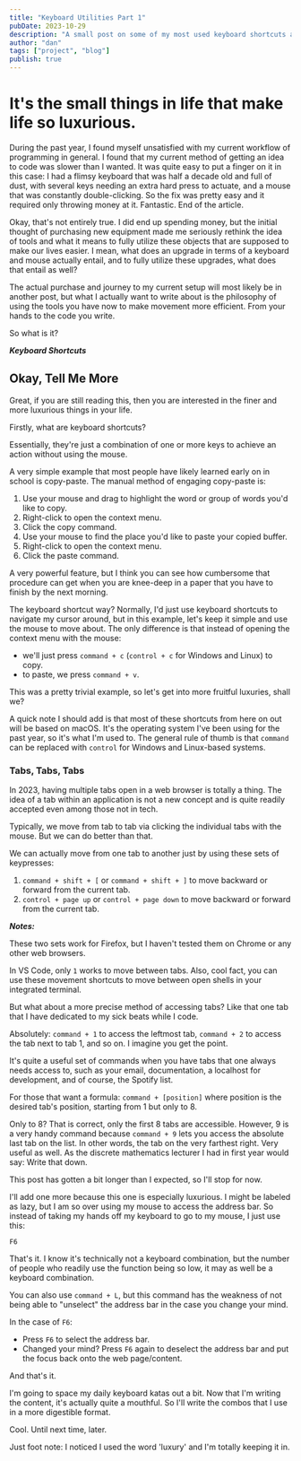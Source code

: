 ```yaml
---
title: "Keyboard Utilities Part 1"
pubDate: 2023-10-29
description: "A small post on some of my most used keyboard shortcuts and my thoughts on eliminating movement."
author: "dan"
tags: ["project", "blog"]
publish: true
---
```


# It's the small things in life that make life so luxurious.

During the past year, I found myself unsatisfied with my current workflow of programming in general. I found that my current method of getting an idea to code was slower than I wanted. It was quite easy to put a finger on it in this case: I had a flimsy keyboard that was half a decade old and full of dust, with several keys needing an extra hard press to actuate, and a mouse that was constantly double-clicking. So the fix was pretty easy and it required only throwing money at it. Fantastic. End of the article.

Okay, that's not entirely true. I did end up spending money, but the initial thought of purchasing new equipment made me seriously rethink the idea of tools and what it means to fully utilize these objects that are supposed to make our lives easier. I mean, what does an upgrade in terms of a keyboard and mouse actually entail, and to fully utilize these upgrades, what does that entail as well?

The actual purchase and journey to my current setup will most likely be in another post, but what I actually want to write about is the philosophy of using the tools you have now to make movement more efficient. From your hands to the code you write.

So what is it?

**_Keyboard Shortcuts_**

## Okay, Tell Me More

Great, if you are still reading this, then you are interested in the finer and more luxurious things in your life.

Firstly, what are keyboard shortcuts?

Essentially, they're just a combination of one or more keys to achieve an action without using the mouse.

A very simple example that most people have likely learned early on in school is copy-paste. The manual method of engaging copy-paste is:

1. Use your mouse and drag to highlight the word or group of words you'd like to copy.
2. Right-click to open the context menu.
3. Click the copy command.
4. Use your mouse to find the place you'd like to paste your copied buffer.
5. Right-click to open the context menu.
6. Click the paste command.

A very powerful feature, but I think you can see how cumbersome that procedure can get when you are knee-deep in a paper that you have to finish by the next morning.

The keyboard shortcut way?
Normally, I'd just use keyboard shortcuts to navigate my cursor around, but in this example, let's keep it simple and use the mouse to move about.
The only difference is that instead of opening the context menu with the mouse:

- we'll just press `command + c` (`control + c` for Windows and Linux) to copy.
- to paste, we press `command + v`.

This was a pretty trivial example, so let's get into more fruitful luxuries, shall we?

A quick note I should add is that most of these shortcuts from here on out will be based on macOS. It's the operating system I've been using for the past year, so it's what I'm used to. The general rule of thumb is that `command` can be replaced with `control` for Windows and Linux-based systems.

### Tabs, Tabs, Tabs

In 2023, having multiple tabs open in a web browser is totally a thing. The idea of a tab within an application is not a new concept and is quite readily accepted even among those not in tech.

Typically, we move from tab to tab via clicking the individual tabs with the mouse. But we can do better than that.

We can actually move from one tab to another just by using these sets of keypresses:

1. `command + shift + [` or `command + shift + ]` to move backward or forward from the current tab.
2. `control + page up` or `control + page down` to move backward or forward from the current tab.

**_Notes:_**

These two sets work for Firefox, but I haven't tested them on Chrome or any other web browsers.

In VS Code, only `1` works to move between tabs. Also, cool fact, you can use these movement shortcuts to move between open shells in your integrated terminal.

But what about a more precise method of accessing tabs? Like that one tab that I have dedicated to my sick beats while I code.

Absolutely: `command + 1` to access the leftmost tab, `command + 2` to access the tab next to tab 1, and so on. I imagine you get the point.

It's quite a useful set of commands when you have tabs that one always needs access to, such as your email, documentation, a localhost for development, and of course, the Spotify list.

For those that want a formula:
`command + [position]` where position is the desired tab's position, starting from 1 but only to 8.

Only to 8? That is correct, only the first 8 tabs are accessible. However, 9 is a very handy command because `command + 9` lets you access the absolute last tab on the list. In other words, the tab on the very farthest right. Very useful as well. As the discrete mathematics lecturer I had in first year would say: Write that down.

This post has gotten a bit longer than I expected, so I'll stop for now.

I'll add one more because this one is especially luxurious. I might be labeled as lazy, but I am so over using my mouse to access the address bar. So instead of taking my hands off my keyboard to go to my mouse, I just use this:

`F6`

That's it. I know it's technically not a keyboard combination, but the number of people who readily use the function being so low, it may as well be a keyboard combination.

You can also use `command + L`, but this command has the weakness of not being able to "unselect" the address bar in the case you change your mind.

In the case of `F6`:

- Press `F6` to select the address bar.
- Changed your mind? Press `F6` again to deselect the address bar and put the focus back onto the web page/content.

And that's it.

I'm going to space my daily keyboard katas out a bit. Now that I'm writing the content, it's actually quite a mouthful. So I'll write the combos that I use in a more digestible format.

Cool. Until next time, later.

Just foot note: I noticed I used the word 'luxury' and I'm totally keeping it in.
